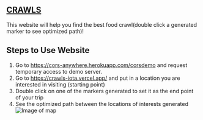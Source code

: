 
## [CRAWLS](https://crawls-iota.vercel.app/)
This website will help you find the best food crawl(double click a generated marker to see optimized path)!

## Steps to Use Website
1. Go to https://cors-anywhere.herokuapp.com/corsdemo and request temporary access to demo server.
2. Go to https://crawls-iota.vercel.app/ and put in a location you are interested in visiting (starting point)
3. Double click on one of the markers generated to set it as the end point of your trip
4. See the optimized path between the locations of interests generated
![Image of map](https://gcdnb.pbrd.co/images/B5im4ghj3fqU.png?o=1)
